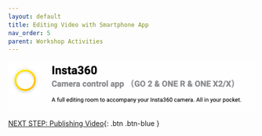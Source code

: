 ```yaml
---
layout: default
title: Editing Video with Smartphone App
nav_order: 5
parent: Workshop Activities
---
```

<img src="images/insta-03.png">


[NEXT STEP: Publishing Video](publishing-video.html){: .btn .btn-blue }
